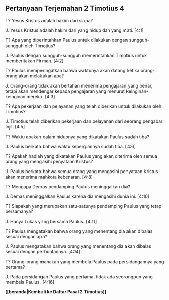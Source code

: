 ## Pertanyaan Terjemahan 2 Timotius 4 ##

T? Yesus Kristus adalah hakim dari siapa?

J. Yesus Kristus adalah hakim dari yang hidup dan yang mati. [4:1]

T? Apa yang diperintahkan Paulus untuk dilakukan dengan sungguh-sungguh oleh Timotius?

J. Paulus dengan sungguh-sungguh memerintahkan Timotius untuk memberitakan Firman. [4:2]

T? Paulus memperingatkan bahwa waktunya akan datang ketika orang-orang akan melakukan apa?

J. Orang-orang tidak akan bertahan menerima pengajaran yang benar, tetapi akan mendengar kepada pengajaran yang menurut keinginan-keinginan mereka. [4:3]

T? Apa pekerjaan dan pelayanan yang telah diberikan untuk dilakukan oleh Timotius?

J. Timotius telah diberikan pekerjaan dan pelayanan dari seorang pengabar Injil. [4:5]

T? Waktu apakah dalam hidupnya yang dikatakan Paulus sudah tiba?

J. Paulus berkata bahwa waktu kepergiannya sudah tiba. [4:6]

T? Apakah hadiah yang dikatakan Paulus yang akan diterima oleh semua orang yang mengasihi penyataan Kristus?

J. Paulus berkata bahwa semua orang yang mengasihi penyataan Kristus akan menerima mahkota kebenaran. [4:8]

T? Mengapa Demas pendamping Paulus meninggalkan dia?

J. Demas meninggalkan Paulus karena dia mengasihi dunia ini. [4:10]

T? Siapakah yang merupakan satu-satunya pendamping Paulus yang tetap bersamanya?

J. Hanya Lukas yang bersama Paulus. [4:11]

T? Paulus mengatakan bahwa orang yang menentang dia akan dibalas sesuai dengan apa?

J. Paulus mengatakan bahwa orang yang menentang dia akan dibalas sesuai dengan perbuatannya. [4:14]

T? Orang-orang manakah yang membela Paulus pada persidangannya yang pertama?

J. Pada persidangan Paulus yang pertama, tidak ada seorangpun yang membela Paulus. [4:16]

__[[beranda|Kembali ke Daftar Pasal 2 Timotius]]__

